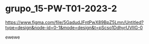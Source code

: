 # grupo_15-PW-T01-2023-2
https://www.figma.com/file/5GadudJFntPwX89BpZ5Lmn/Untitled?type=design&node-id=0-1&mode=design&t=pScso1DdhyrUVIIG-0


ewewe